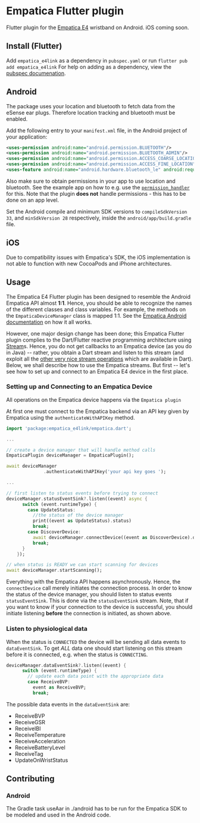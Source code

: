 # Empatica Flutter plugin

Flutter plugin for the [Empatica E4](http://e4.empatica.com/e4-wristband)
wristband on Android. iOS coming soon.

## Install (Flutter)

Add `empatica_e4link` as a dependency in `pubspec.yaml` or run `flutter pub add
empatica_e4link`
For help on adding as a dependency, view the [pubspec documenation](https://flutter.io/using-packages/).

## Android

The package uses your location and bluetooth to fetch data from the eSense ear plugs.
Therefore location tracking and bluetooth must be enabled.

Add the following entry to your `manifest.xml` file, in the Android project of your application:

```xml
<uses-permission android:name="android.permission.BLUETOOTH"/>
<uses-permission android:name="android.permission.BLUETOOTH_ADMIN"/>
<uses-permission android:name="android.permission.ACCESS_COARSE_LOCATION" />
<uses-permission android:name="android.permission.ACCESS_FINE_LOCATION" />
<uses-feature android:name="android.hardware.bluetooth_le" android:required="true"/>
```

Also make sure to obtain permissions in your app to use location and bluetooth.
See the example app on how to e.g. use the [`permission_handler`](https://pub.dev/packages/permission_handler) for this. Note that the plugin **does not** handle permissions - this has to be done on an app level.

Set the Android compile and minimum SDK versions to `compileSdkVersion 33`,
and `minSdkVersion 28` respectively, inside the `android/app/build.gradle` file.

## iOS

Due to compatibility issues with Empatica's SDK, the iOS implementation is not able to function with new CocoaPods and iPhone architectures.

## Usage

The Empatica E4 Flutter plugin has been designed to resemble the Android
Empatica API almost **1:1**. Hence, you should be able to recognize the names
of the different classes and class variables.
For example, the methods on the `EmpaticaDeviceManager` class is mapped 1:1.
See the [Empatica Android documentation](https://developer.empatica.com/empatica-android-sdk-javadoc.zip) on how it all works.

However, one major design change has been done; this Empatica Flutter plugin complies to the Dart/Flutter reactive programming architecture using [Stream](https://api.dart.dev/dart-async/Stream-class.html)s.
Hence, you do not get callbacks to an Empatica device (as you do in Java) -- rather, you obtain a Dart stream and listen to this stream (and exploit all the [other very nice stream operations](https://dart.dev/tutorials/language/streams) which are available in Dart).
Below, we shall describe how to use the Empatica streams.
But first -- let's see how to set up and connect to an Empatica E4 device in the first place.

### Setting up and Connecting to an Empatica Device

All operations on the Empatica device happens via the `Empatica plugin`

At first one must connect to the Empatica backend via an API key given by
Empatica using the `authenticateWithAPIKey` method.

```dart
import 'package:empatica_e4link/empatica.dart';

...

// create a device manager that will handle method calls
EmpaticaPlugin deviceManager = EmpaticaPlugin();

await deviceManager
              .authenticateWithAPIKey('your api key goes ');

...

// first listen to status events before trying to connect
deviceManager.statusEventSink?.listen((event) async {
      switch (event.runtimeType) {
        case UpdateStatus:
          //the status of the device manager
          print((event as UpdateStatus).status)
          break;
        case DiscoverDevice:
          await deviceManager.connectDevice((event as DiscoverDevice).device);
          break;
      }
    });

// when status is READY we can start scanning for devices
await deviceManager.startScanning();

```

Everything with the Empatica API happens asynchronously. Hence, the `connectDevice` call merely initiates the connection
process. In order to know the status of the device manager, you should listen to
status events `statusEventSink`.
This is done via the `statusEventSink` stream.
Note, that if you want to know if your connection to the device is successful, you should initiate listening
**before** the connection is initiated, as shown above.

### Listen to physiological data

When the status is `CONNECTED` the device will be sending all data events to
`dataEventSink`. To get _ALL_ data one should start listening on this stream
before it is connected, e.g. when the status is `CONNECTING`.

```dart
deviceManager.dataEventSink?.listen((event) {
      switch (event.runtimeType) {
        // update each data point with the appropriate data
        case ReceiveBVP:
          event as ReceiveBVP;
          break;
```

The possible data events in the `dataEventSink` are:

- ReceiveBVP
- ReceiveGSR
- ReceiveIBI
- ReceiveTemperature
- ReceiveAcceleration
- ReceiveBatteryLevel
- ReceiveTag
- UpdateOnWristStatus

## Contributing

### Android

The Gradle task useAar in ./android has to be run for the Empatica SDK to be
modeled and used in the Android code.
